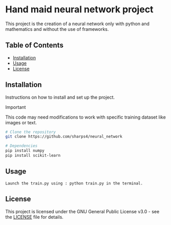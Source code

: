 # Hand maid neural network project

This project is the creation of a neural network only with python and mathematics and without the use of frameworks.

## Table of Contents

- [Installation](#installation)
- [Usage](#usage)
- [License](#license)

## Installation

Instructions on how to install and set up the project.

> [!IMPORTANT]
> This code may need modifications to work with specific training dataset like images or text.

```bash
# Clone the repository
git clone https://github.com/sharps4/neural_network

# Dependencies
pip install numpy
pip install scikit-learn
```

## Usage
```
Launch the train.py using : python train.py in the terminal.
```
## License

This project is licensed under the GNU General Public License v3.0 - see the [LICENSE](LICENSE) file for details.